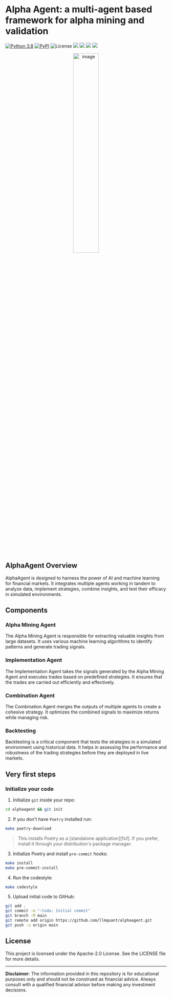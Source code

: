 # Alpha Agent: a multi-agent based framework for alpha mining and validation
[![Python 3.8](https://img.shields.io/badge/python-3.8-blue.svg)](https://www.python.org/downloads/release/python-360/)
[![PyPI](https://img.shields.io/pypi/v/alphaagent.svg)](https://pypi.org/project/alphaagent/)
![License](https://img.shields.io/github/license/LLMQuant/alphaagent.svg?color=brightgreen)
![](https://img.shields.io/github/issues-raw/LLMQuant/alphaagent?label=Issues)
![](https://img.shields.io/github/issues-closed-raw/LLMQuant/alphaagent?label=Closed+Issues)
![](https://img.shields.io/github/issues-pr-raw/LLMQuant/alphaagent?label=Open+PRs)
![](https://img.shields.io/github/issues-pr-closed-raw/LLMQuant/alphaagent?label=Closed+PRs)

<div align="center">
<img align="center" width="40%" alt="image" src="https://github.com/LLMQuant/AlphaAgent/blob/main/AlphaAgent.png">
</div>

## AlphaAgent Overview

AlphaAgent is designed to harness the power of AI and machine learning for financial markets. It integrates multiple agents working in tandem to analyze data, implement strategies, combine insights, and test their efficacy in simulated environments.

## Components

### Alpha Mining Agent

The Alpha Mining Agent is responsible for extracting valuable insights from large datasets. It uses various machine learning algorithms to identify patterns and generate trading signals.

### Implementation Agent

The Implementation Agent takes the signals generated by the Alpha Mining Agent and executes trades based on predefined strategies. It ensures that the trades are carried out efficiently and effectively.

### Combination Agent

The Combination Agent merges the outputs of multiple agents to create a cohesive strategy. It optimizes the combined signals to maximize returns while managing risk.

### Backtesting

Backtesting is a critical component that tests the strategies in a simulated environment using historical data. It helps in assessing the performance and robustness of the trading strategies before they are deployed in live markets.


## Very first steps

### Initialize your code

1. Initialize `git` inside your repo:

```bash
cd alphaagent && git init
```

2. If you don't have `Poetry` installed run:

```bash
make poetry-download
```

> This installs Poetry as a [standalone application][fs1]. If you prefer, install it through your distribution's package manager.

3. Initialize Poetry and install `pre-commit` hooks:

```bash
make install
make pre-commit-install
```

4. Run the codestyle:

```bash
make codestyle
```

5. Upload initial code to GitHub:

```bash
git add .
git commit -m ":tada: Initial commit"
git branch -M main
git remote add origin https://github.com/llmquant/alphaagent.git
git push -u origin main
```

## License

This project is licensed under the Apache-2.0 License. See the LICENSE file for more details.

---

**Disclaimer**: The information provided in this repository is for educational purposes only and should not be construed as financial advice. Always consult with a qualified financial advisor before making any investment decisions.
